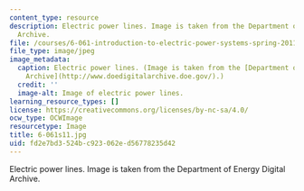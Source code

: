 ```yaml
---
content_type: resource
description: Electric power lines. Image is taken from the Department of Energy Digital
  Archive.
file: /courses/6-061-introduction-to-electric-power-systems-spring-2011/fd2e7bd3524bc923062ed56778235d42_6-061s11.jpg
file_type: image/jpeg
image_metadata:
  caption: Electric power lines. (Image is taken from the [Department of Energy Digital
    Archive](http://www.doedigitalarchive.doe.gov/).)
  credit: ''
  image-alt: Image of electric power lines.
learning_resource_types: []
license: https://creativecommons.org/licenses/by-nc-sa/4.0/
ocw_type: OCWImage
resourcetype: Image
title: 6-061s11.jpg
uid: fd2e7bd3-524b-c923-062e-d56778235d42
---
```

Electric power lines. Image is taken from the Department of Energy Digital Archive.